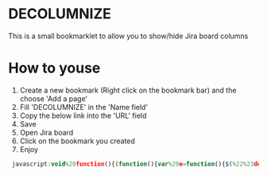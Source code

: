 # DECOLUMNIZE
This is a small bookmarklet to allow you to show/hide Jira board columns

# How to youse


 1. Create a new bookmark (Right click on the bookmark bar) and the choose 'Add a page'
 2. Fill 'DECOLUMNIZE' in the 'Name field'
 3. Copy the below link into the 'URL' field
 4. Save
 5. Open Jira board
 6. Click on the bookmark you created
 7. Enjoy
```javascript
 javascript:void%20function(){(function(){var%20e=function(){$(%22%23decolumnize_bar%22).length||(n(),a())},n=function(){{var%20e=$('%3Cdiv%20id=%22decolumnize_bar%22%3E%3Cdiv%3E'),n=$(%22[data-id]%22);$(%22%23ghx-column-header-group%22)}n.each(function(n,a){var%20t=$(a).find(%22h2%22).text(),i=$(a).data(%22id%22);e.append('%3Clabel%20style=%22margin-right:10px;%22%3E%3Cinput%20id=%22jira_column_checkbox%22%20type=%22checkbox%22%20name=%22'+t+'%22%20value=%22'+i+'%22%20checked%3E'+t+%22%3C/label%3E%22)}),e.css({background:%22%232e3d54%22,padding:%2210px%22,color:%22%23fff%22,position:%22fixed%22,bottom:0,%22z-index%22:9999999}),$(%22body%22).prepend(e)},a=function(){$(document).on(%22click%22,%22%23jira_column_checkbox%22,t)},t=function(e){var%20n=$(e.target).val(),a=$(%22[data-column-id=%22+n+%22]%22);$column_label=$(%22[data-id=%22+n+%22]%22),a.is(%22:visible%22)%3Fi(a,$column_label):c(a,$column_label)},i=function(e,n){e.css(%22display%22,%22none%22),n.css(%22display%22,%22none%22)},c=function(e,n){e.css(%22display%22,%22table-cell%22),n.css(%22display%22,%22table-cell%22)},o=function(e){var%20n=document.getElementsByTagName(%22head%22)[0],a=!1,t=document.createElement(%22script%22);t.src=e,t.onload=t.onreadystatechange=function(){a||this.readyState%26%26%22loaded%22!=this.readyState%26%26%22complete%22!=this.readyState||(a=!0)},n.appendChild(t)},l=window.setInterval(function(){$%26%26(window.clearInterval(l),e())},20);o(%22http://ajax.googleapis.com/ajax/libs/jquery/1/jquery.min.js%22)})()}();
```
